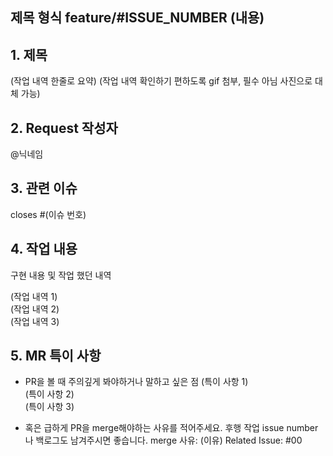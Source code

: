 ## 제목 형식 feature/#ISSUE_NUMBER (내용)

## 1. 제목

(작업 내역 한줄로 요약)
(작업 내역 확인하기 편하도록 gif 첨부, 필수 아님 사진으로 대체 가능)

## 2. Request 작성자

@닉네임

## 3. 관련 이슈

closes #(이슈 번호)

## 4. 작업 내용

구현 내용 및 작업 했던 내역

(작업 내역 1)  
(작업 내역 2)  
(작업 내역 3)

## 5. MR 특이 사항

- PR을 볼 때 주의깊게 봐야하거나 말하고 싶은 점
(특이 사항 1)  
(특이 사항 2)  
(특이 사항 3)

- 혹은 급하게 PR을 merge해야하는 사유를 적어주세요. 후행 작업 issue number나 백로그도 남겨주시면 좋습니다.
merge 사유: (이유)
Related Issue: #00
